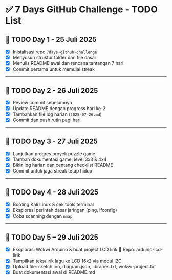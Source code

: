 # ✅ 7 Days GitHub Challenge - TODO List

## 🔧 TODO Day 1 - 25 Juli 2025
- [x] Inisialisasi repo `7days-github-challenge`
- [x] Menyusun struktur folder dan file dasar
- [x] Menulis README awal dan rencana tantangan 7 hari
- [x] Commit pertama untuk memulai streak

---

## 🔧 TODO Day 2 - 26 Juli 2025
- [x] Review commit sebelumnya
- [x] Update README dengan progress hari ke-2
- [x] Tambahkan file log harian (`2025-07-26.md`)
- [x] Commit dan push rutin pagi hari

---

## 🔧 TODO Day 3 - 27 Juli 2025
- [x] Lanjutkan progres proyek puzzle game
- [x] Tambah dokumentasi game: level 3x3 & 4x4
- [x] Bikin log harian dan centang checklist README
- [x] Commit untuk jaga streak tetap hidup

---

## 🔧 TODO Day 4 - 28 Juli 2025
- [x] Booting Kali Linux & cek tools terminal
- [x] Eksplorasi perintah dasar jaringan (ping, ifconfig)
- [x] Coba scanning dengan `nmap`

---
## 🔧 TODO Day 5 – 29 Juli 2025
- [x] Eksplorasi Wokwi Arduino & buat project LCD lirik
🔗 Repo: arduino-lcd-lirik
- [x] Tampilkan teks/lirik lagu ke LCD 16x2 via modul I2C
- [x] Upload file: sketch.ino, diagram.json, libraries.txt, wokwi-project.txt
- [x] Buat dokumentasi awal di README.md

